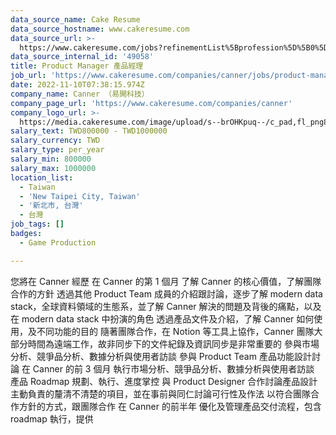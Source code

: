 ```yaml
---
data_source_name: Cake Resume
data_source_hostname: www.cakeresume.com
data_source_url: >-
  https://www.cakeresume.com/jobs?refinementList%5Bprofession%5D%5B0%5D=game-production&range%5Bsalary_range%5D%5Bmin%5D=100000
data_source_internal_id: '49058'
title: Product Manager 產品經理
job_url: 'https://www.cakeresume.com/companies/canner/jobs/product-manager-f6cfdf'
date: 2022-11-10T07:38:15.974Z
company_name: Canner （易開科技）
company_page_url: 'https://www.cakeresume.com/companies/canner'
company_logo_url: >-
  https://media.cakeresume.com/image/upload/s--brOHKpuq--/c_pad,fl_png8,h_200,w_200/v1669620599/a9pdqmlixexb8vsy7lux.png
salary_text: TWD800000 - TWD1000000
salary_currency: TWD
salary_type: per_year
salary_min: 800000
salary_max: 1000000
location_list:
  - Taiwan
  - 'New Taipei City, Taiwan'
  - '新北市, 台灣'
  - 台灣
job_tags: []
badges:
  - Game Production

---
```


您將在 Canner 經歷 在 Canner 的第 1 個月 了解 Canner 的核心價值，了解團隊合作的方針 透過其他 Product Team 成員的介紹跟討論，逐步了解 modern data stack，全球資料領域的生態系，並了解 Canner 解決的問題及背後的痛點，以及在 modern data stack 中扮演的角色 透過產品文件及介紹，了解 Canner 如何使用，及不同功能的目的 隨著團隊合作，在 Notion 等工具上協作，Canner 團隊大部分時間為遠端工作，故非同步下的文件紀錄及資訊同步是非常重要的 參與市場分析、競爭品分析、數據分析與使用者訪談 參與 Product Team 產品功能設計討論 在 Canner 的前 3 個月 執行市場分析、競爭品分析、數據分析與使用者訪談 產品 Roadmap 規劃、執行、進度掌控 與 Product Designer 合作討論產品設計 主動負責的釐清不清楚的項目，並在事前與同仁討論可行性及作法 以符合團隊合作方針的方式，跟團隊合作 在 Canner 的前半年 優化及管理產品交付流程，包含 roadmap 執行，提供